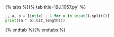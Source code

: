 {% tabs %}{% tab title='BJ_1057.py' %}

```py
_, a, b = [int(x) - 1 for x in input().split()]
print((a ^ b).bit_length())
```

{% endtab %}{% endtabs %}
